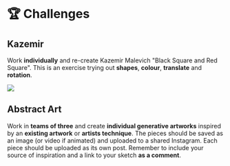 # 🏆 Challenges

## Kazemir

Work **individually** and re-create Kazemir Malevich "Black Square and Red Square". This is an exercise trying out **shapes**, **colour**, **translate** and **rotation**.

![](https://upload.wikimedia.org/wikipedia/commons/thumb/2/22/Black_Square_and_Red_Square_%28Malevich%2C_1915%29.jpg/1200px-Black_Square_and_Red_Square_%28Malevich%2C_1915%29.jpg)

## Abstract Art

Work in **teams of three** and create **individual generative artworks** inspired by an **existing artwork** or **artists technique**. The pieces should be saved as an image \(or video if animated\) and uploaded to a shared Instagram. Each piece should be uploaded as its own post. Remember to include your source of inspiration and a link to your sketch **as a comment**.

